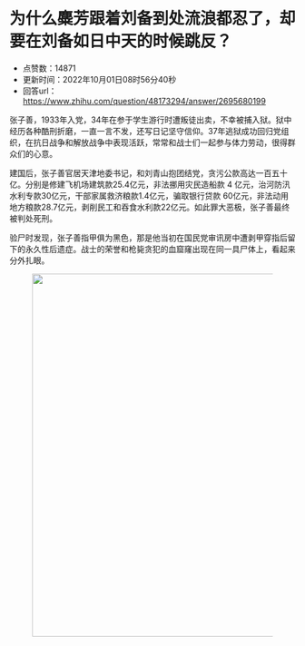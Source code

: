 # 为什么麋芳跟着刘备到处流浪都忍了，却要在刘备如日中天的时候跳反？
- 点赞数：14871
- 更新时间：2022年10月01日08时56分40秒
- 回答url：https://www.zhihu.com/question/48173294/answer/2695680199
<body>
 <p data-pid="JH4ewafv">张子善，1933年入党，34年在参于学生游行时遭叛徒出卖，不幸被捕入狱。狱中经历各种酷刑折磨，一直一言不发，还写日记坚守信仰。37年逃狱成功回归党组织，在抗日战争和解放战争中表现活跃，常常和战士们一起参与体力劳动，很得群众们的心意。</p>
 <p data-pid="QeW3oaD5">建国后，张子善官居天津地委书记，和刘青山抱团结党，贪污公款高达一百五十亿。分别是修建飞机场建筑款25.4亿元，非法挪用灾民造船款 4 亿元，治河防汛水利专款30亿元，干部家属救济粮款1.4亿元，骗取银行贷款 60亿元，非法动用地方粮款28.7亿元，剥削民工和吞食水利款22亿元。如此罪大恶极，张子善最终被判处死刑。</p>
 <p data-pid="diebBMKy">验尸时发现，张子善指甲俱为黑色，那是他当初在国民党审讯房中遭剥甲穿指后留下的永久性后遗症。战士的荣誉和枪毙贪犯的血窟窿出现在同一具尸体上，看起来分外扎眼。</p>
 <figure data-size="normal">
  <img src="https://pica.zhimg.com/50/v2-29da7f95327d8f0a98849900eb6889f5_720w.jpg?source=1940ef5c" data-rawwidth="640" data-rawheight="470" data-size="normal" data-original-token="v2-29da7f95327d8f0a98849900eb6889f5" data-default-watermark-src="https://pica.zhimg.com/50/v2-037c441ac06ef0169433af3b89505b39_720w.jpg?source=1940ef5c" class="origin_image zh-lightbox-thumb" width="640" data-original="https://pica.zhimg.com/v2-29da7f95327d8f0a98849900eb6889f5_r.jpg?source=1940ef5c">
 </figure>
 <p></p>
</body>